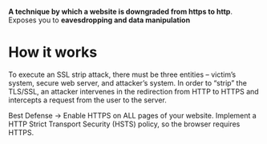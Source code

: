 **A technique by which a website is downgraded from https to http**. Exposes you to **eavesdropping and data manipulation**

# How it works
To execute an SSL strip attack, there must be three entities – victim’s system, secure web server, and attacker’s system. 
In order to “strip” the TLS/SSL, an attacker intervenes in the redirection from HTTP to HTTPS and intercepts a request from the user to the server.


Best Defense → Enable HTTPS on ALL pages of your website. Implement a HTTP Strict Transport Security (HSTS) policy, so the browser requires HTTPS.

